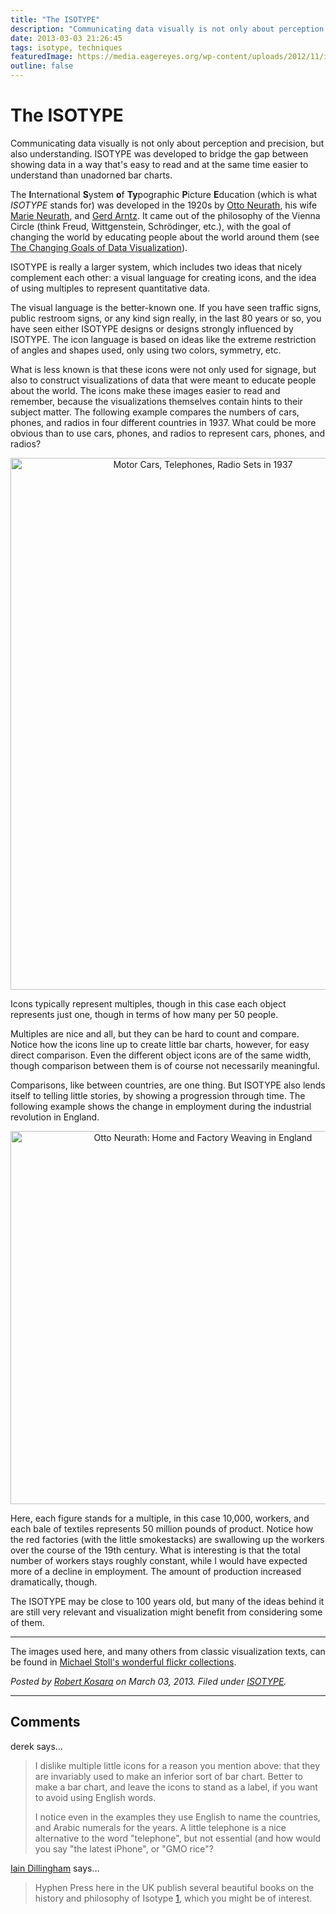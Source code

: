 ```yaml
---
title: "The ISOTYPE"
description: "Communicating data visually is not only about perception and precision, but also understanding. ISOTYPE was developed to bridge the gap between showing data in a way that's easy to read and at the same time easier to understand than unadorned bar charts."
date: 2013-03-03 21:26:45
tags: isotype, techniques
featuredImage: https://media.eagereyes.org/wp-content/uploads/2012/11/isotype-weaving.jpg
outline: false
---
```


# The ISOTYPE

Communicating data visually is not only about perception and precision, but also understanding. ISOTYPE was developed to bridge the gap between showing data in a way that's easy to read and at the same time easier to understand than unadorned bar charts.

The <strong>I</strong>nternational <strong>S</strong>ystem <strong>o</strong>f <strong>Ty</strong>pographic <strong>P</strong>icture <strong>E</strong>ducation (which is what <em>ISOTYPE</em> stands for) was developed in the 1920s by <a href="http://en.wikipedia.org/wiki/Otto_Neurath">Otto Neurath</a>, his wife <a href="http://en.wikipedia.org/wiki/Marie_Neurath">Marie Neurath</a>, and <a href="http://en.wikipedia.org/wiki/Gerd_Arntz">Gerd Arntz</a>. It came out of the philosophy of the Vienna Circle (think Freud, Wittgenstein, Schrödinger, etc.), with the goal of changing the world by educating people about the world around them (see <a title="The Changing Goals of Data Visualization" href="http://eagereyes.org/criticism/changing-goals-data-visualization">The Changing Goals of Data Visualization</a>).

ISOTYPE is really a larger system, which includes two ideas that nicely complement each other: a visual language for creating icons, and the idea of using multiples to represent quantitative data.

The visual language is the better-known one. If you have seen traffic signs, public restroom signs, or any kind sign really, in the last 80 years or so, you have seen either ISOTYPE designs or designs strongly influenced by ISOTYPE. The icon language is based on ideas like the extreme restriction of angles and shapes used, only using two colors, symmetry, etc.

What is less known is that these icons were not only used for signage, but also to construct visualizations of data that were meant to educate people about the world. The icons make these images easier to read and remember, because the visualizations themselves contain hints to their subject matter. The following example compares the numbers of cars, phones, and radios in four different countries in 1937. What could be more obvious than to use cars, phones, and radios to represent cars, phones, and radios?

<p align="center"><img class="aligncenter size-full wp-image-2235" src="https://media.eagereyes.org/wp-content/uploads/2013/03/isotype-comparison.jpg" alt="Motor Cars, Telephones, Radio Sets in 1937" width="600" height="851" /></p>

Icons typically represent multiples, though in this case each object represents just one, though in terms of how many per 50 people.

Multiples are nice and all, but they can be hard to count and compare. Notice how the icons line up to create little bar charts, however, for easy direct comparison. Even the different object icons are of the same width, though comparison between them is of course not necessarily meaningful.

Comparisons, like between countries, are one thing. But ISOTYPE also lends itself to telling little stories, by showing a progression through time. The following example shows the change in employment during the industrial revolution in England.

<p align="center"><img class="aligncenter size-medium wp-image-2083" src="https://media.eagereyes.org/wp-content/uploads/2012/11/isotype-weaving.jpg" alt="Otto Neurath: Home and Factory Weaving in England" width="600" height="597" /></p>

Here, each figure stands for a multiple, in this case 10,000, workers, and each bale of textiles represents 50 million pounds of product. Notice how the red factories (with the little smokestacks) are swallowing up the workers over the course of the 19th century. What is interesting is that the total number of workers stays roughly constant, while I would have expected more of a decline in employment. The amount of production increased dramatically, though.

The ISOTYPE may be close to 100 years old, but many of the ideas behind it are still very relevant and visualization might benefit from considering some of them.

<hr />

The images used here, and many others from classic visualization texts, can be found in <a href="http://www.flickr.com/photos/mstoll/sets/72157631925147046">Michael Stoll's wonderful flickr collections</a>.


_Posted by <a href="/about">Robert Kosara</a> on March 03, 2013. Filed under [ISOTYPE](/tag/isotype)._


<aside class="comments">

---
## Comments

derek says…
>	I dislike multiple little icons for a reason you mention above: that they are invariably used to make an inferior sort of bar chart. Better to make a bar chart, and leave the icons to stand as a label, if you want to avoid using English words. 
>	
>	I notice even in the examples they use English to name the countries, and Arabic numerals for the years. A little telephone is a nice alternative to the word "telephone", but not essential (and how would you say "the latest iPhone", or "GMO rice"?

<a href="http://dillingham.me.uk/" rel="nofollow noopener" target="_blank">Iain Dillingham</a> says…
>	Hyphen Press here in the UK publish several beautiful books on the history and philosophy of Isotype [1], which you might be of interest.
>	
>	[1]: https://www.hyphenpress.co.uk/search?q=Isotype

</aside>


